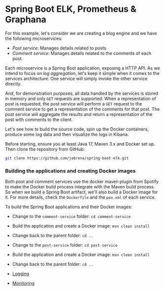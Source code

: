 # Spring Boot ELK, Prometheus & Graphana

For this example, let's consider we are creating a blog engine and we have the following microservices:

- _Post service_: Manages details related to posts.
- _Comment service_: Manages details related to the comments of each post.

Each microservice is a Spring Boot application, exposing a HTTP API. As we intend to focus on _log aggregation_, let's keep it simple when it comes to the services architecture: One service will simply invoke the other service directly.

And, for demonstration purposes, all data handled by the services is stored in memory and only `GET` requests are supported. When a representation of post is requested, the post service will perform a `GET` request to the comment service to get a representation of the comments for that post. The post service will aggregate the results and return a representation of the post with comments to the client.

Let's see how to build the source code, spin up the Docker containers, produce some log data and then visualize the logs in Kibana.

Before starting, ensure you at least Java 17, Maven 3.x and Docker set up. Then clone the repository from GitHub:

```bash
git clone https://github.com/jabrena/spring-boot-elk.git
```

### Building the applications and creating Docker images

Both post and comment services use the docker maven plugin from Spotify to make the Docker build process integrate with the Maven build process. So when we build a Spring Boot artifact, we'll also build a Docker image for it. For more details, check the `Dockerfile` and the `pox.xml` of each service.

To build the Spring Boot applications and their Docker images:

- Change to the `comment-service` folder: `cd comment-service`
- Build the application and create a Docker image: `mvn clean install`
- Change back to the parent folder: `cd ..`

- Change to the `post-service` folder: `cd post-service`
- Build the application and create a Docker image: `mvn clean install`
- Change back to the parent folder: `cd ..`

- [Logging](./LOGGING.md)
- [Monitoring](./MONITORING.md)




